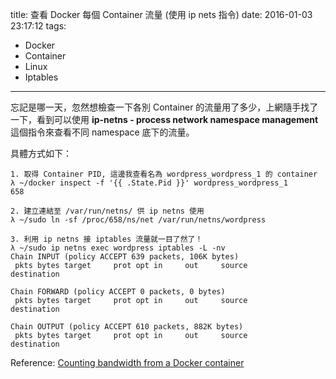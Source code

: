 title: 查看 Docker 每個 Container 流量 (使用 ip nets 指令)
date: 2016-01-03 23:17:12
tags:
  - Docker
  - Container
  - Linux
  - Iptables
---

忘記是哪一天，忽然想檢查一下各別 Container 的流量用了多少，上網隨手找了一下，看到可以使用 **ip-netns - process network namespace management** 這個指令來查看不同 namespace 底下的流量。

具體方式如下：

```
1. 取得 Container PID, 這邊我查看名為 wordpress_wordpress_1 的 container
λ ~/docker inspect -f '{{ .State.Pid }}' wordpress_wordpress_1
658

2. 建立連結至 /var/run/netns/ 供 ip netns 使用
λ ~/sudo ln -sf /proc/658/ns/net /var/run/netns/wordpress

3. 利用 ip netns 接 iptables 流量就一目了然了！
λ ~/sudo ip netns exec wordpress iptables -L -nv
Chain INPUT (policy ACCEPT 639 packets, 106K bytes)
 pkts bytes target     prot opt in     out     source               destination         

Chain FORWARD (policy ACCEPT 0 packets, 0 bytes)
 pkts bytes target     prot opt in     out     source               destination         

Chain OUTPUT (policy ACCEPT 610 packets, 882K bytes)
 pkts bytes target     prot opt in     out     source               destination

```

Reference: [Counting bandwidth from a Docker container](http://serverfault.com/questions/615854/counting-bandwidth-from-a-docker-container)
